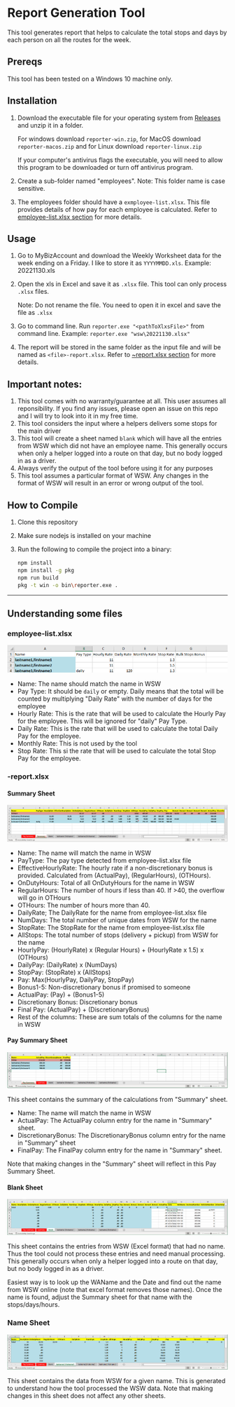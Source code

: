 # Report Generation Tool

This tool generates report that helps to calculate the total stops and days by each person on all the routes for the week.

## Prereqs

This tool has been tested on a Windows 10 machine only.

## Installation

1. Download the executable file for your operating system from [Releases](https://github.com/wsw-reporter/reporter/releases) and unzip it in a folder.

   For windows download `reporter-win.zip`, for MacOS download `reporter-macos.zip` and for Linux download `reporter-linux.zip`

   If your computer's antivirus flags the executable, you will need to allow this program to be downloaded or turn off antivirus program.

2. Create a sub-folder named "employees". Note: This folder name is case sensitive.
3. The employees folder should have a `exmployee-list.xlsx`. This file provides details of how pay for each employee is calculated. Refer to [employee-list.xlsx section](#employee-listxlsx) for more details.

## Usage

1. Go to MyBizAccount and download the Weekly Worksheet data for the week ending on a Friday. I like to store it as `YYYYMMDD.xls`. Example: 20221130.xls
2. Open the xls in Excel and save it as `.xlsx` file. This tool can only process `.xlsx` files. 

   Note: Do not rename the file. You need to open it in excel and save the file as `.xlsx`

3. Go to command line. Run `reporter.exe "<pathToXlxsFile>"` from command line. Example: `reporter.exe "wsw\20221130.xlsx"`
4. The report will be stored in the same folder as the input file and will be named as `<file>-report.xlsx`. Refer to [~report.xlsx section](#reportxlsx) for more details.

## Important notes:

1. This tool comes with no warranty/guarantee at all. This user assumes all reponsibility. If you find any issues, please open an issue on this repo and I will try to look into it in my free time.
2. This tool considers the input where a helpers delivers some stops for the main driver
3. This tool will create a sheet named `blank` which will have all the entries from WSW which did not have an employee name. This generally occurs when only a helper logged into a route on that day, but no body logged in as a driver.
4. Always verify the output of the tool before using it for any purposes
5. This tool assumes a particular format of WSW. Any changes in the format of WSW will result in an error or wrong output of the tool.

## How to Compile

1. Clone this repository
2. Make sure nodejs is installed on your machine
3. Run the following to compile the project into a binary:
   
   ```bash
   npm install
   npm install -g pkg
   npm run build
   pkg -t win -o bin\reporter.exe .
   ```

----

## Understanding some files

### employee-list.xlsx

![employee-list.xlsx](./img/employee-list.png)

- Name: The name should match the name in WSW
- Pay Type: It should be `daily` or empty. Daily means that the total will be counted by multiplying "Daily Rate" with the number of days for the employee
- Hourly Rate: This is the rate that will be used to calculate the Hourly Pay for the employee. This will be ignored for "daily" Pay Type.
- Daily Rate: This is the rate that will be used to calculate the total Daily Pay for the employee.
- Monthly Rate: This is not used by the tool
- Stop Rate: This si the rate that will be used to calculate the total Stop Pay for the employee.

### -report.xlsx

#### Summary Sheet

![summary-sheet](./img/summary-sheet.PNG)

- Name: The name will match the name in WSW
- PayType: The pay type detected from employee-list.xlsx file
- EffectiveHourlyRate: The hourly rate if a non-discretionary bonus is provided. Calculated from (ActualPay), (RegularHours), (OTHours).
- OnDutyHours: Total of all OnDutyHours for the name in WSW
- RegularHours: The number of hours if less than 40. If >40, the overflow will go in OTHours
- OTHours: The number of hours more than 40.
- DailyRate; The DailyRate for the name from employee-list.xlsx file
- NumDays: The total number of unique dates from WSW for the name
- StopRate: The StopRate for the name from employee-list.xlsx file
- AllStops: The total number of stops (delivery + pickup) from WSW for the name
- HourlyPay: (HourlyRate) x (Regular Hours) + (HourlyRate x 1.5) x (OTHours)
- DailyPay: (DailyRate) x (NumDays)
- StopPay: (StopRate) x (AllStops)
- Pay: Max(HourlyPay, DailyPay, StopPay)
- Bonus1-5: Non-discretionary bonus if promised to someone
- ActualPay: (Pay) + (Bonus1-5)
- Discretionary Bonus: Discretionary bonus 
- Final Pay: (ActualPay) + (DiscretionaryBonus)
- Rest of the columns: These are sum totals of the columns for the name in WSW

#### Pay Summary Sheet

![pay-summary-sheet](./img/paysummary-sheet.PNG)

This sheet contains the summary of the calculations from "Summary" sheet.

- Name: The name will match the name in WSW
- ActualPay: The ActualPay column entry for the name in "Summary" sheet.
- DiscretionaryBonus: The DiscretionaryBonus column entry for the name in "Summary" sheet
- FinalPay: The FinalPay column entry for the name in "Summary" sheet.

Note that making changes in the "Summary" sheet will reflect in this Pay Summary Sheet.


#### Blank Sheet

![blank-sheet](./img/blank-sheet.PNG)

This sheet contains the entries from WSW (Excel format) that had no name. Thus the tool could not process these entries and need manual processing. This generally occurs when only a helper logged into a route on that day, but no body logged in as a driver.

Easiest way is to look up the WAName and the Date and find out the name from WSW online (note that excel format removes those names). Once the name is found, adjust the Summary sheet for that name with the stops/days/hours.

### Name Sheet

![name-sheet](./img/employeename-sheet.PNG)

This sheet contains the data from WSW for a given name. This is generated to understand how the tool processed the WSW data. Note that making changes in this sheet does not affect any other sheets.